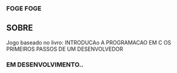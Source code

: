 ### FOGE FOGE ###
## SOBRE ##
Jogo baseado no livro: INTRODUCAo A PROGRAMACAO EM C OS PRIMEIROS PASSOS DE UM DESENVOLVEDOR

### EM DESENVOLVIMENTO.. ###
